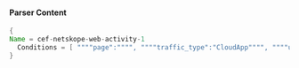 #### Parser Content
```Java
{
Name = cef-netskope-web-activity-1
  Conditions = [ """"page":"""", """"traffic_type":"CloudApp"""", """"url":"""" ]
}
```